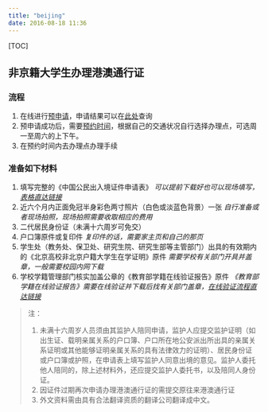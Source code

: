 ```yaml
---
title: "beijing"
date: 2016-08-18 11:36
---
```

[TOC]

## 非京籍大学生办理港澳通行证

### 流程

1. 在线进行[预申请](http://www.bjgaj.gov.cn/jjcrj/?parm=fj1)，申请结果可以在[此处](http://www.bjgaj.gov.cn/jjcrj/?parm=fj2)查询
2. 预申请成功后，需要[预约时间](http://www.bjgaj.gov.cn/jjcrj/?parm=fj2)，根据自己的交通状况自行选择办理点，可选周一至周六的上下午。
3. 在预约时间内去办理点办理手续

### 准备如下材料

1. 填写完整的《中国公民出入境证件申请表》 *可以提前下载好也可以现场填写，[表格直达链接](http://www.bjgaj.gov.cn/web/bgxzfile/2015-04-03_11-06-54.doc)*
2. 近六个月内正面免冠半身彩色两寸照片（白色或淡蓝色背景）一张 *自行准备或者现场拍照，现场拍照需要收取相应的费用*
3. 二代居民身份证（未满十六周岁可免交）
4. 户口簿原件或复印件 *复印件的话，需要家主页和自己的那页*
5. 学生处（教务处、保卫处、研究生院、研究生部等主管部门）出具的有效期内的《北京高校非北京户籍大学生在学证明》原件 *需要学校有关部门开具并盖章，一般需要校园内网下载*
6. 学校学籍管理部门核实加盖公章的《教育部学籍在线验证报告》原件 *《教育部学籍在线验证报告》需要在线验证并下载后找有关部门盖章，[在线验证流程直达链接](http://www.chsi.com.cn/xlcx/rhsq.jsp#rhsqxj)*

> 注：
> 1. 未满十六周岁人员须由其监护人陪同申请，监护人应提交监护证明（如出生证、载明亲属关系的户口簿、户口所在地公安派出所出具的亲属关系证明或其他能够证明亲属关系的具有法律效力的证明）、居民身份证或户口簿或护照，在申请表上填写监护人同意出境的意见。监护人委托他人陪同的，除上述材料外，还应提交监护人委托书，以及陪同人身份证。
> 2. 因证件过期再次申请办理港澳通行证的需提交原往来港澳通行证
> 3. 外文资料需由具有合法翻译资质的翻译公司翻译成中文。
